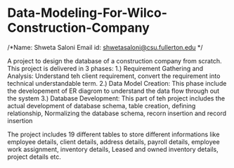# Data-Modeling-For-Wilco-Construction-Company
/*Name: Shweta Saloni
Email id: shwetasaloni@csu.fullerton.edu
*/


A project to design the database of a construction company from scratch.
This project is delivered in 3 phases:
1.) Requirement Gathering and Analysis: Understand teh client requirement, convert the requirement into technical understandable term.
2.) Data Model Creation: This phase include the developement of ER diagrom to understand the data flow through out the system
3.) Database Development: This part of teh project includes the actual development of database schema, table creation, defining relationship, Normalizing the database schema, recorn insertion and record insertion

The project includes 19 different tables to store different informations like employee details, client details, address details, payroll details, employee work assignment, inventory details, Leased and owned inventory details, project details etc.
 
